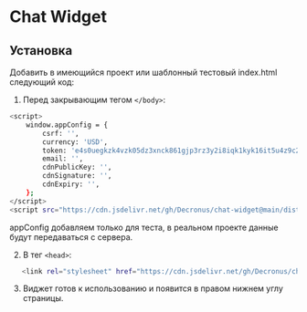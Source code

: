 # Chat Widget

## Установка

Добавить в имеющийся проект или шаблонный тестовый index.html следующий код:

1. Перед закрывающим тегом `</body>`:

```bash
<script>
    window.appConfig = {
        csrf: '',
        currency: 'USD',
        token: 'e4s0uegkzk4vzk05dz3xnck861gjp3rz3y2i8iqk1kyk16it5u4z9c2e92daeb0yn84wprvsdyib4os4ubfyloctesn35387vif75mayz80wmh6u8jihlf7goikka1j2',
        email: '',
        cdnPublicKey: '',
        cdnSignature: '',
        cdnExpiry: '',
    };
</script>
<script src="https://cdn.jsdelivr.net/gh/Decronus/chat-widget@main/dist/widget.bundle.js"></script>
```

appConfig добавляем только для теста, в реальном проекте данные будут передаваться с сервера.

2. В тег `<head>`:

```bash
   <link rel="stylesheet" href="https://cdn.jsdelivr.net/gh/Decronus/chat-widget@main/styles/widget.css">
```

3. Виджет готов к использованию и появится в правом нижнем углу страницы.
